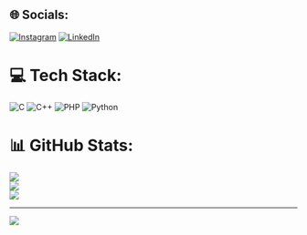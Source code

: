 
## 🌐 Socials:
[![Instagram](https://img.shields.io/badge/Instagram-%23E4405F.svg?logo=Instagram&logoColor=white)](https://instagram.com/sherin_sk) [![LinkedIn](https://img.shields.io/badge/LinkedIn-%230077B5.svg?logo=linkedin&logoColor=white)](https://linkedin.com/in/sherin-sk1996) 

# 💻 Tech Stack:
![C](https://img.shields.io/badge/c-%2300599C.svg?style=for-the-badge&logo=c&logoColor=white) ![C++](https://img.shields.io/badge/c++-%2300599C.svg?style=for-the-badge&logo=c%2B%2B&logoColor=white) ![PHP](https://img.shields.io/badge/php-%23777BB4.svg?style=for-the-badge&logo=php&logoColor=white) ![Python](https://img.shields.io/badge/python-3670A0?style=for-the-badge&logo=python&logoColor=ffdd54)
# 📊 GitHub Stats:
![](https://github-readme-stats.vercel.app/api?username=sherinsk&theme=dark&hide_border=false&include_all_commits=false&count_private=false)<br/>
![](https://github-readme-streak-stats.herokuapp.com/?user=sherinsk&theme=dark&hide_border=false)<br/>
![](https://github-readme-stats.vercel.app/api/top-langs/?username=sherinsk&theme=dark&hide_border=false&include_all_commits=false&count_private=false&layout=compact)

---
[![](https://visitcount.itsvg.in/api?id=sherinsk&icon=0&color=0)](https://visitcount.itsvg.in)

<!-- Proudly created with GPRM ( https://gprm.itsvg.in ) -->
